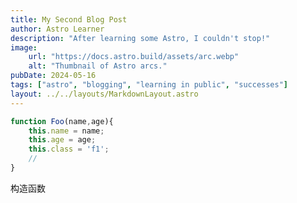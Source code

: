 ```yaml
---
title: My Second Blog Post
author: Astro Learner
description: "After learning some Astro, I couldn't stop!"
image:
    url: "https://docs.astro.build/assets/arc.webp"
    alt: "Thumbnail of Astro arcs."
pubDate: 2024-05-16
tags: ["astro", "blogging", "learning in public", "successes"]
layout: ../../layouts/MarkdownLayout.astro
---
```

```javascript
function Foo(name,age){
    this.name = name;
    this.age = age;
    this.class = 'f1';
    // 
}
```
构造函数
